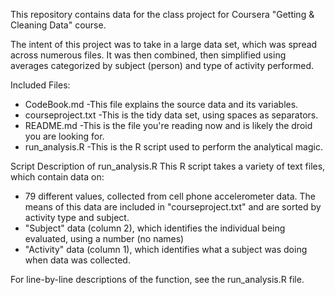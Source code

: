 This repository contains data for the class project for
Coursera "Getting & Cleaning Data" course.

The intent of this project was to take in a large data set, which was spread
across numerous files.  It was then combined, then simplified using averages
categorized by subject (person) and type of activity performed.

Included Files:
* CodeBook.md		-This file explains the source data and its variables.
* courseproject.txt	-This is the tidy data set, using spaces as separators.
* README.md			-This is the file you're reading now and is likely the droid you are looking for.
* run_analysis.R		-This is the R script used to perform the analytical magic.

Script Description of run_analysis.R
This R script takes a variety of text files, which contain data on:
* 79 different values, collected from cell phone accelerometer data.  The means of this data
	are included in "courseproject.txt" and are sorted by activity type and subject.
* "Subject" data (column 2), which identifies the individual being evaluated, using a number (no names)
* "Activity" data (column 1), which identifies what a subject was doing when data was collected.

For line-by-line descriptions of the function, see the run_analysis.R file.